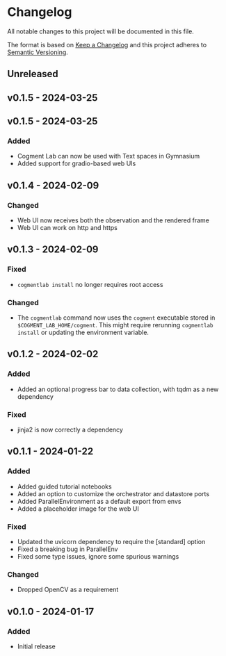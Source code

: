 # Changelog

All notable changes to this project will be documented in this file.

The format is based on [Keep a Changelog](http://keepachangelog.com/en/1.1.0/)
and this project adheres to [Semantic Versioning](http://semver.org/spec/v2.0.0.html).

## Unreleased

## v0.1.5 - 2024-03-25

## v0.1.5 - 2024-03-25

### Added
- Cogment Lab can now be used with Text spaces in Gymnasium
- Added support for gradio-based web UIs

## v0.1.4 - 2024-02-09

### Changed
- Web UI now receives both the observation and the rendered frame
- Web UI can work on http and https

## v0.1.3 - 2024-02-09

### Fixed
- `cogmentlab install` no longer requires root access

### Changed
- The `cogmentlab` command now uses the `cogment` executable stored in `$COGMENT_LAB_HOME/cogment`. This might require rerunning `cogmentlab install` or updating the environment variable.


## v0.1.2 - 2024-02-02

### Added
- Added an optional progress bar to data collection, with tqdm as a new dependency

### Fixed
- jinja2 is now correctly a dependency


## v0.1.1 - 2024-01-22

### Added
- Added guided tutorial notebooks
- Added an option to customize the orchestrator and datastore ports
- Added ParallelEnvironment as a default export from envs
- Added a placeholder image for the web UI

### Fixed
- Updated the uvicorn dependency to require the [standard] option
- Fixed a breaking bug in ParallelEnv
- Fixed some type issues, ignore some spurious warnings

### Changed
- Dropped OpenCV as a requirement


## v0.1.0 - 2024-01-17

### Added
- Initial release
